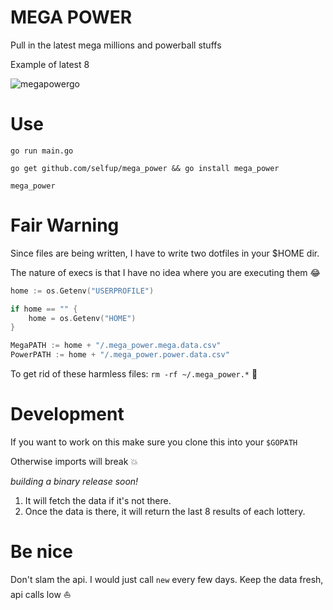 # MEGA POWER

Pull in the latest mega millions and powerball stuffs

Example of latest 8

![megapowergo](https://user-images.githubusercontent.com/9837366/45861000-d6d20200-bd2f-11e8-8637-9ba205645dc1.png)

# Use

`go run main.go`

`go get github.com/selfup/mega_power && go install mega_power`

`mega_power`

# Fair Warning

Since files are being written, I have to write two dotfiles in your $HOME dir.

The nature of execs is that I have no idea where you are executing them :joy:

```go
home := os.Getenv("USERPROFILE")

if home == "" {
    home = os.Getenv("HOME")
}

MegaPATH := home + "/.mega_power.mega.data.csv"
PowerPATH := home + "/.mega_power.power.data.csv"
```

To get rid of these harmless files: `rm -rf ~/.mega_power.*` :pray:

# Development

If you want to work on this make sure you clone this into your `$GOPATH`

Otherwise imports will break :boom:

_building a binary release soon!_

1. It will fetch the data if it's not there.
1. Once the data is there, it will return the last 8 results of each lottery.

# Be nice

Don't slam the api. I would just call `new` every few days. Keep the data fresh, api calls low :boat:   

